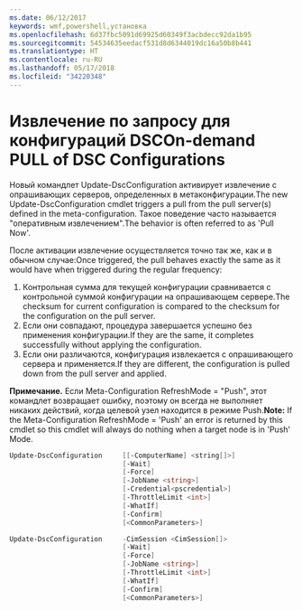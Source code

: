 ```yaml
---
ms.date: 06/12/2017
keywords: wmf,powershell,установка
ms.openlocfilehash: 6d37fbc5091d69925d60349f3acbdecc92da1b95
ms.sourcegitcommit: 54534635eedacf531d8d6344019dc16a50b8b441
ms.translationtype: HT
ms.contentlocale: ru-RU
ms.lasthandoff: 05/17/2018
ms.locfileid: "34220348"
---
```

# <a name="on-demand-pull-of-dsc-configurations"></a><span data-ttu-id="c0b04-102">Извлечение по запросу для конфигураций DSC</span><span class="sxs-lookup"><span data-stu-id="c0b04-102">On-demand PULL of DSC Configurations</span></span>

<span data-ttu-id="c0b04-103">Новый командлет Update-DscConfiguration активирует извлечение с опрашивающих серверов, определенных в метаконфигурации.</span><span class="sxs-lookup"><span data-stu-id="c0b04-103">The new Update-DscConfiguration cmdlet triggers a pull from the pull server(s) defined in the meta-configuration.</span></span> <span data-ttu-id="c0b04-104">Такое поведение часто называется "оперативным извлечением".</span><span class="sxs-lookup"><span data-stu-id="c0b04-104">The behavior is often referred to as 'Pull Now'.</span></span>


<span data-ttu-id="c0b04-105">После активации извлечение осуществляется точно так же, как и в обычном случае:</span><span class="sxs-lookup"><span data-stu-id="c0b04-105">Once triggered, the pull behaves exactly the same as it would have when triggered during the regular frequency:</span></span>

1. <span data-ttu-id="c0b04-106">Контрольная сумма для текущей конфигурации сравнивается с контрольной суммой конфигурации на опрашивающем сервере.</span><span class="sxs-lookup"><span data-stu-id="c0b04-106">The checksum for current configuration is compared to the checksum for the configuration on the pull server.</span></span>
2. <span data-ttu-id="c0b04-107">Если они совпадают, процедура завершается успешно без применения конфигурации.</span><span class="sxs-lookup"><span data-stu-id="c0b04-107">If they are the same, it completes successfully without applying the configuration.</span></span>
3. <span data-ttu-id="c0b04-108">Если они различаются, конфигурация извлекается с опрашивающего сервера и применяется.</span><span class="sxs-lookup"><span data-stu-id="c0b04-108">If they are different, the configuration is pulled down from the pull server and applied.</span></span>

<span data-ttu-id="c0b04-109">**Примечание.** Если Meta-Configuration RefreshMode = "Push", этот командлет возвращает ошибку, поэтому он всегда не выполняет никаких действий, когда целевой узел находится в режиме Push.</span><span class="sxs-lookup"><span data-stu-id="c0b04-109">**Note:** If the Meta-Configuration RefreshMode = 'Push' an error is returned by this cmdlet so this cmdlet will always do nothing when a target node is in 'Push' Mode.</span></span>

```powershell
Update-DscConfiguration     [[-ComputerName] <string[]>]
                            [-Wait]
                            [-Force]
                            [-JobName <string>]
                            [-Credential<pscredential>]
                            [-ThrottleLimit <int>]
                            [-WhatIf]
                            [-Confirm]
                            [<CommonParameters>]

Update-DscConfiguration     -CimSession <CimSession[]>
                            [-Wait]
                            [-Force]
                            [-JobName <string>]
                            [-ThrottleLimit <int>]
                            [-WhatIf]
                            [-Confirm]
                            [<CommonParameters>]
```
